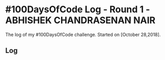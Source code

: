 # #100DaysOfCode Log - Round 1 -ABHISHEK CHANDRASENAN NAIR

The log of my #100DaysOfCode challenge. Started on [October 28,2018].

## **Log**

<!-- TEMPLETE
### R1D 092018
-->
